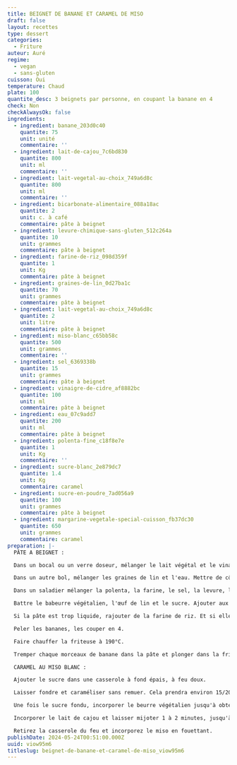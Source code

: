 ```yaml
---
title: BEIGNET DE BANANE ET CARAMEL DE MISO
draft: false
layout: recettes
type: dessert
categories:
  - Friture
auteur: Auré
regime:
  - vegan
  - sans-gluten
cuisson: Oui
temperature: Chaud
plate: 100
quantite_desc: 3 beignets par personne, en coupant la banane en 4
check: Non
checkAlwaysOk: false
ingredients:
  - ingredient: banane_203d0c40
    quantite: 75
    unit: unité
    commentaire: ''
  - ingredient: lait-de-cajou_7c6bd830
    quantite: 800
    unit: ml
    commentaire: ''
  - ingredient: lait-vegetal-au-choix_749a6d8c
    quantite: 800
    unit: ml
    commentaire: ''
  - ingredient: bicarbonate-alimentaire_088a18ac
    quantite: 2
    unit: c. à café
    commentaire: pâte à beignet
  - ingredient: levure-chimique-sans-gluten_512c264a
    quantite: 10
    unit: grammes
    commentaire: pâte à beignet
  - ingredient: farine-de-riz_098d359f
    quantite: 1
    unit: Kg
    commentaire: pâte à beignet
  - ingredient: graines-de-lin_0d27ba1c
    quantite: 70
    unit: grammes
    commentaire: pâte à beignet
  - ingredient: lait-vegetal-au-choix_749a6d8c
    quantite: 2
    unit: litre
    commentaire: pâte à beignet
  - ingredient: miso-blanc_c65bb58c
    quantite: 500
    unit: grammes
    commentaire: ''
  - ingredient: sel_6369338b
    quantite: 15
    unit: grammes
    commentaire: pâte à beignet
  - ingredient: vinaigre-de-cidre_af8882bc
    quantite: 100
    unit: ml
    commentaire: pâte à beignet
  - ingredient: eau_07c9add7
    quantite: 200
    unit: ml
    commentaire: pâte à beignet
  - ingredient: polenta-fine_c18f8e7e
    quantite: 1
    unit: Kg
    commentaire: ''
  - ingredient: sucre-blanc_2e879dc7
    quantite: 1.4
    unit: Kg
    commentaire: caramel
  - ingredient: sucre-en-poudre_7ad056a9
    quantite: 100
    unit: grammes
    commentaire: pâte à beignet
  - ingredient: margarine-vegetale-special-cuisson_fb37dc30
    quantite: 650
    unit: grammes
    commentaire: caramel
preparation: |-
  PÂTE A BEIGNET :

  Dans un bocal ou un verre doseur, mélanger le lait végétal et le vinaigre. Mettre de côté. (Cela fait du babeurre végétalien)

  Dans un autre bol, mélanger les graines de lin et l'eau. Mettre de côté. (Cela fait des œufs de lin végétaliens). Réserver le babeurre végétalien et l'œuf de lin pendant 10 minutes.

  Dans un saladier mélanger la polenta, la farine, le sel, la levure, le bicarbonate de soude.

  Battre le babeurre végétalien, l'œuf de lin et le sucre. Ajouter aux ingrédients secs et fouetter jusqu'à ce que le tout soit combiné.

  Si la pâte est trop liquide, rajouter de la farine de riz. Et si elle est trop épaisse la rallonger au lait végétal ou à l'eau.

  Peler les bananes, les couper en 4.

  Faire chauffer la friteuse à 190°C.

  Tremper chaque morceaux de banane dans la pâte et plonger dans la friteuse.

  CARAMEL AU MISO BLANC :

  Ajouter le sucre dans une casserole à fond épais, à feu doux.

  Laisser fondre et caraméliser sans remuer. Cela prendra environ 15/20 minutes.

  Une fois le sucre fondu, incorporer le beurre végétalien jusqu'à obtenir un caramel onctueux.

  Incorporer le lait de cajou et laisser mijoter 1 à 2 minutes, jusqu'à ce que la sauce caramel épaississe.

  Retirez la casserole du feu et incorporez le miso en fouettant.
publishDate: 2024-05-24T00:51:00.000Z
uuid: viow95m6
titleslug: beignet-de-banane-et-caramel-de-miso_viow95m6
---
```


